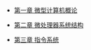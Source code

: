 <!-- sidebar.md -->

- [第一章 微型计算机概论](/Notes/Microcomputer_Note/C1.md)
	
- [第二章 微处理器系统结构](/Notes/Microcomputer_Note/C2.md)

- [第三章 指令系统](/Notes/Microcomputer_Note/C3.md)